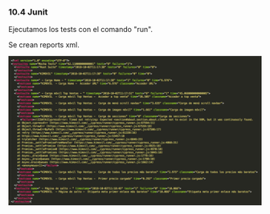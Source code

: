 ### 10.4 Junit

Ejecutamos los tests con el comando "run".

Se crean reports xml.

![junit](media/junit.png) <!-- .element: style="height:350px;"--> 
